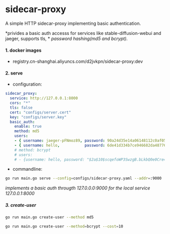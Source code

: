 # sidecar-proxy
A simple HTTP sidecar-proxy implementing basic authentication.

*privides a basic auth accesss for services like stable-diffusion-webui and jaeger, supports tls, *
*password hashing(md5 and bcrypt).*


#### 1. docker images
- registry.cn-shanghai.aliyuncs.com/d2jvkpn/sidecar-proxy:dev


#### 2. serve
- configuration:
```yaml
sidecar_proxy:
  service: http://127.0.0.1:8000
  cors: "*"
  tls: false
  cert: "configs/server.cert"
  key: "configs/server.key"
  basic_auth:
    enable: true
    method: md5
    users:
    - { username: jaeger-pFNmoz89, password: 90a24d35e14a06148112c0af05c04686 }
    - { username: hello,           password: 6de41d334b7ce946682da48776a10bb9 }
    # method: bcrypt
    # users:
    # - {username: hello, password: "$2a$10$scqefoWP3SwzgB.bLkbQ0e0Cre45AA16ibI3lxichOp3FohzQm9BK" }
```

- commandline:
```bash
go run main.go serve --config=configs/sidecar-proxy.yaml --addr=:9000
```
*implements a basic auth througth 127.0.0.0:9000 for the local service 127.0.0.1:8000*


##### 3. create-user
```bash
go run main.go create-user --method md5

go run main.go create-user --method=bcrypt --cost=10
```
